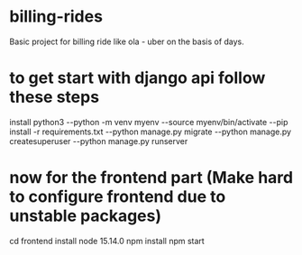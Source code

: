 # billing-rides
Basic project for billing ride like ola - uber on the basis of days.

# to get start with django api follow these steps 
install python3
--python -m venv myenv
--source myenv/bin/activate
--pip install -r requirements.txt
--python manage.py migrate
--python manage.py createsuperuser
--python manage.py runserver

# now for the frontend part (Make hard to configure frontend due to unstable packages)
cd frontend
install node 15.14.0
npm install 
npm start 
